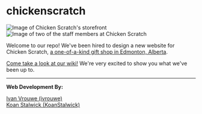 # chickenscratch
![Image of Chicken Scratch's storefront](http://addictedtocoding.com/assets/images/projects/chickenscratch/chickenscratchstorefront.jpg)&nbsp;&nbsp;![Image of two of the staff members at Chicken Scratch](http://addictedtocoding.com/assets/images/projects/chickenscratch/chickenscratchstaffmembers.jpg)

Welcome to our repo! We've been hired to design a new website for Chicken Scratch, [a one-of-a-kind gift shop in Edmonton, Alberta](https://www.instagram.com/chickenscratchyeg/).  

[Come take a look at our wiki!](https://github.com/ivrouwe/chickenscratch/wiki) We're very excited to show you what we've been up to.

---

**Web Development By:**  
  
  
[Ivan Vrouwe (ivrouwe)](https://github.com/ivrouwe)  
[Koan Stalwick (KoanStalwick)](https://github.com/KoanStalwick)
